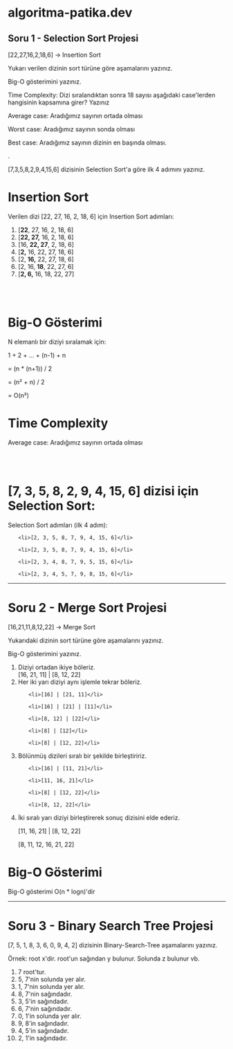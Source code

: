 # algoritma-patika.dev
 

<h2>Soru 1 - Selection Sort Projesi</h2> 

<p>[22,27,16,2,18,6] -> Insertion Sort 

  

Yukarı verilen dizinin sort türüne göre aşamalarını yazınız. 

  

Big-O gösterimini yazınız. 

  

Time Complexity: Dizi sıralandıktan sonra 18 sayısı aşağıdaki case'lerden hangisinin kapsamına girer? Yazınız 

  

Average case: Aradığımız sayının ortada olması 

Worst case: Aradığımız sayının sonda olması 

Best case: Aradığımız sayının dizinin en başında olması. 

. 

[7,3,5,8,2,9,4,15,6] dizisinin Selection Sort'a göre ilk 4 adımını yazınız.</p> 

<h1>Insertion Sort</h1> 

<p>Verilen dizi [22, 27, 16, 2, 18, 6] için Insertion Sort adımları:</p> 

<ol> 

  <li>[<b>22</b>, 27, 16, 2, 18, 6]</li> 

  <li>[<b>22, 27,</b> 16, 2, 18, 6]</li> 

  <li>[16,<b> 22, 27</b>, 2, 18, 6]</li> 

  <li>[<b>2,</b> 16, 22, 27, 18, 6]</li> 

  <li>[2, <b>16,</b> 22, 27, 18, 6]</li> 

  <li>[2, 16, <b>18</b>, 22, 27, 6]</li> 

  <li>[<b>2, 6,</b> 16, 18, 22, 27]</li> 

  </ol> 

  <br> 

  <br> 

<h1>Big-O Gösterimi</h1> 

<p> 

  N elemanlı bir diziyi sıralamak için: 

  

1 + 2 + ... + (n-1) + n 

  

= (n * (n+1)) / 2 

  

= (n² + n) / 2 

  

= O(n²) 

</p> 

  <h1>Time Complexity</h1> 

  <p>Average case: Aradığımız sayının ortada olması</p> 

  <br><br> 

  <h1>[7, 3, 5, 8, 2, 9, 4, 15, 6] dizisi için Selection Sort:</h1> 

  <p>Selection Sort adımları (ilk 4 adım):</p> 

  <ol> 

    <li>[2, 3, 5, 8, 7, 9, 4, 15, 6]</li> 

    <li>[2, 3, 5, 8, 7, 9, 4, 15, 6]</li> 

    <li>[2, 3, 4, 8, 7, 9, 5, 15, 6]</li> 

    <li>[2, 3, 4, 5, 7, 9, 8, 15, 6]</li> 

  </ol> 

  

  <hr> 

  <h1>Soru 2 - Merge Sort Projesi</h1> 

  <p>[16,21,11,8,12,22] -> Merge Sort 

  

Yukarıdaki dizinin sort türüne göre aşamalarını yazınız. 

Big-O gösterimini yazınız.</p> 

<ol> 

  <li>Diziyi ortadan ikiye böleriz.<br>[16, 21, 11] | [8, 12, 22]</li> 

  <li>Her iki yarı diziyi aynı işlemle tekrar böleriz.<br> 

  <ul> 

    <li>[16] | [21, 11]</li> 

    <li>[16] | [21] | [11]</li> 

    <li>[8, 12] | [22]</li> 

    <li>[8] | [12]</li> 

    <li>[8] | [12, 22]</li> 

  </ul></li> 

  <li>Bölünmüş dizileri sıralı bir şekilde birleştiririz.<br> 

  <ul> 

    <li>[16] | [11, 21]</li> 

    <li>[11, 16, 21]</li> 

    <li>[8] | [12, 22]</li> 

    <li>[8, 12, 22]</li> 

  </ul> 

  </li> 

<li>İki sıralı yarı diziyi birleştirerek sonuç dizisini elde ederiz.<br> 

[11, 16, 21] | [8, 12, 22]<br> 

[8, 11, 12, 16, 21, 22]</li> 

</ol> 

<h1>Big-O Gösterimi</h1> 

<p>Big-O gösterimi O(n * logn)'dir</p> 

<hr> 

<h1>Soru 3 - Binary Search Tree Projesi</h1> 

<p>[7, 5, 1, 8, 3, 6, 0, 9, 4, 2] dizisinin Binary-Search-Tree aşamalarını yazınız. 

  

Örnek: root x'dir. root'un sağından y bulunur. Solunda z bulunur vb.</p> 

<ol> 

  <li>7 root'tur.</li>  

  <li>5, 7'nin solunda yer alır.</li>  

  <li>1, 7'nin solunda yer alır.</li>  

  <li>8, 7'nin sağındadır.</li>  

  <li>3, 5'in sağındadır.</li>  

  <li>6, 7'nin sağındadır.</li>  

  <li>0, 1'in solunda yer alır.</li>  

  <li>9, 8'in sağındadır.</li>  

  <li>4, 5'in sağındadır.</li>  

  <li>2, 1'in sağındadır.</li>  

</ol> 
